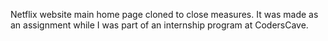 Netflix website main home page cloned to close measures. It was made as an assignment while I was part of an internship program at CodersCave. 
